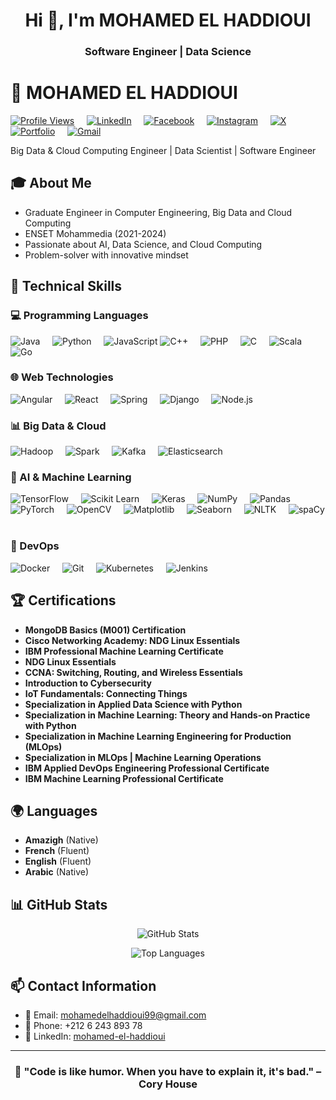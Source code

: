 <h1 align="center">Hi 👋, I'm MOHAMED EL HADDIOUI</h1>
<h3 align="center">Software Engineer | Data Science</h3>

# 👋 MOHAMED EL HADDIOUI

[![Profile Views](https://komarev.com/ghpvc/?username=mohamedelhaddioui&color=blue)](https://github.com/mohamedelhaddioui)&nbsp;&nbsp;&nbsp;&nbsp;
[![LinkedIn](https://img.shields.io/badge/LinkedIn-Connect-blue)](https://www.linkedin.com/in/mohamed-el-haddioui-ba8ba8170/)&nbsp;&nbsp;&nbsp;&nbsp;
[![Facebook](https://img.shields.io/badge/Facebook-Connect-blue)](https://www.facebook.com/mohamed.elhaddioui99/)&nbsp;&nbsp;&nbsp;&nbsp;
[![Instagram](https://img.shields.io/badge/Instagram-Connect-blue)](https://www.instagram.com/mohamed_el_haddioui_99/)&nbsp;&nbsp;&nbsp;&nbsp;
[![X](https://img.shields.io/badge/X-Connect-blue)](https://x.com/MOHAMED12131999)&nbsp;&nbsp;&nbsp;&nbsp;
[![Portfolio](https://img.shields.io/badge/Portfolio-Connect-blue)](https://mohamedelhaddioui.netlify.app/)&nbsp;&nbsp;&nbsp;&nbsp;
[![Gmail](https://img.shields.io/badge/Gmail-Contact-red)](mailto:mohamedelhaddioui99@gmail.com)



  Big Data & Cloud Computing Engineer | Data Scientist | Software Engineer

## 🎓 About Me

- Graduate Engineer in Computer Engineering, Big Data and Cloud Computing
- ENSET Mohammedia (2021-2024)
- Passionate about AI, Data Science, and Cloud Computing
- Problem-solver with innovative mindset

## 🚀 Technical Skills

### 💻 Programming Languages

![Java](https://img.shields.io/badge/Java-ED8B00?style=flat&logo=java&logoColor=white)&nbsp;&nbsp;&nbsp;&nbsp;
![Python](https://img.shields.io/badge/Python-3776AB?style=flat&logo=python&logoColor=white)&nbsp;&nbsp;&nbsp;&nbsp;
![JavaScript](https://img.shields.io/badge/JavaScript-F7DF1E?style=flat&logo=javascript&logoColor=black)
![C++](https://img.shields.io/badge/C++-00599C?style=flat&logo=c%2B%2B&logoColor=white)&nbsp;&nbsp;&nbsp;&nbsp;
![PHP](https://img.shields.io/badge/PHP-777BB4?style=flat&logo=php&logoColor=white)&nbsp;&nbsp;&nbsp;&nbsp;
![C](https://img.shields.io/badge/C-A8B400?style=flat&logo=c&logoColor=white)&nbsp;&nbsp;&nbsp;&nbsp;
![Scala](https://img.shields.io/badge/Scala-DC322F?style=flat&logo=scala&logoColor=white)&nbsp;&nbsp;&nbsp;&nbsp;
![Go](https://img.shields.io/badge/Go-00ADD8?style=flat&logo=go&logoColor=white)&nbsp;&nbsp;&nbsp;&nbsp;


### 🌐 Web Technologies

![Angular](https://img.shields.io/badge/Angular-DD0031?style=flat&logo=angular&logoColor=white)&nbsp;&nbsp;&nbsp;&nbsp;
![React](https://img.shields.io/badge/React-20232A?style=flat&logo=react&logoColor=61DAFB)&nbsp;&nbsp;&nbsp;&nbsp;
![Spring](https://img.shields.io/badge/Spring-6DB33F?style=flat&logo=spring&logoColor=white)&nbsp;&nbsp;&nbsp;&nbsp;
![Django](https://img.shields.io/badge/Django-092E20?style=flat&logo=django&logoColor=white)&nbsp;&nbsp;&nbsp;&nbsp;
![Node.js](https://img.shields.io/badge/Node.js-43853D?style=flat&logo=node.js&logoColor=white)&nbsp;&nbsp;&nbsp;&nbsp;

### 📊 Big Data & Cloud

![Hadoop](https://img.shields.io/badge/Hadoop-FDEE21?style=flat&logo=apache-hadoop&logoColor=black)&nbsp;&nbsp;&nbsp;&nbsp;
![Spark](https://img.shields.io/badge/Spark-E25A1C?style=flat&logo=apache-spark&logoColor=white)&nbsp;&nbsp;&nbsp;&nbsp;
![Kafka](https://img.shields.io/badge/Kafka-231F20?style=flat&logo=apache-kafka&logoColor=white)&nbsp;&nbsp;&nbsp;&nbsp;
![Elasticsearch](https://img.shields.io/badge/Elasticsearch-005571?style=flat&logo=elasticsearch&logoColor=white)&nbsp;&nbsp;&nbsp;&nbsp;

### 🤖 AI & Machine Learning

![TensorFlow](https://img.shields.io/badge/TensorFlow-FF6F00?style=flat&logo=tensorflow&logoColor=white)&nbsp;&nbsp;&nbsp;&nbsp;
![Scikit Learn](https://img.shields.io/badge/Scikit_Learn-F7931E?style=flat&logo=scikit-learn&logoColor=white)&nbsp;&nbsp;&nbsp;&nbsp;
![Keras](https://img.shields.io/badge/Keras-D00000?style=flat&logo=keras&logoColor=white)&nbsp;&nbsp;&nbsp;&nbsp;
![NumPy](https://img.shields.io/badge/NumPy-013243?style=flat&logo=numpy&logoColor=white)&nbsp;&nbsp;&nbsp;&nbsp;
![Pandas](https://img.shields.io/badge/Pandas-150458?style=flat&logo=pandas&logoColor=white)&nbsp;&nbsp;&nbsp;&nbsp;
![PyTorch](https://img.shields.io/badge/PyTorch-EE4C2A?style=flat&logo=pytorch&logoColor=white)&nbsp;&nbsp;&nbsp;&nbsp;
![OpenCV](https://img.shields.io/badge/OpenCV-5C3EE8?style=flat&logo=opencv&logoColor=white)&nbsp;&nbsp;&nbsp;&nbsp;
![Matplotlib](https://img.shields.io/badge/Matplotlib-003B57?style=flat&logo=matplotlib&logoColor=white)&nbsp;&nbsp;&nbsp;&nbsp;
![Seaborn](https://img.shields.io/badge/Seaborn-30B5B5?style=flat&logo=seaborn&logoColor=white)&nbsp;&nbsp;&nbsp;&nbsp;
![NLTK](https://img.shields.io/badge/NLTK-FF6F00?style=flat&logo=nltk&logoColor=white)&nbsp;&nbsp;&nbsp;&nbsp;
![spaCy](https://img.shields.io/badge/spaCy-3E3E3E?style=flat&logo=spaCy&logoColor=white)&nbsp;&nbsp;&nbsp;&nbsp;


### 🤖 DevOps

![Docker](https://img.shields.io/badge/Docker-2496ED?style=flat&logo=docker&logoColor=white)&nbsp;&nbsp;&nbsp;&nbsp;
![Git](https://img.shields.io/badge/Git-F05032?style=flat&logo=git&logoColor=white)&nbsp;&nbsp;&nbsp;&nbsp;
![Kubernetes](https://img.shields.io/badge/Kubernetes-326CE5?style=flat&logo=kubernetes&logoColor=white)&nbsp;&nbsp;&nbsp;&nbsp;
![Jenkins](https://img.shields.io/badge/Jenkins-D24939?style=flat&logo=jenkins&logoColor=white)&nbsp;&nbsp;&nbsp;&nbsp;



## 🏆 Certifications

- **MongoDB Basics (M001) Certification**
- **Cisco Networking Academy: NDG Linux Essentials**
- **IBM Professional Machine Learning Certificate**
- **NDG Linux Essentials**
- **CCNA: Switching, Routing, and Wireless Essentials**
- **Introduction to Cybersecurity**
- **IoT Fundamentals: Connecting Things**
- **Specialization in Applied Data Science with Python**
- **Specialization in Machine Learning: Theory and Hands-on Practice with Python**
- **Specialization in Machine Learning Engineering for Production (MLOps)**
- **Specialization in MLOps | Machine Learning Operations**
- **IBM Applied DevOps Engineering Professional Certificate**
- **IBM Machine Learning Professional Certificate**


## 🌍 Languages

- **Amazigh** (Native)
- **French** (Fluent)
- **English** (Fluent)
- **Arabic** (Native)


## 📊 GitHub Stats
<div align="center">
  
![GitHub Stats](https://github-readme-stats.vercel.app/api?username=MOHAMED-EL-HADDIOUI&show_icons=true&theme=radical)

![Top Languages](https://github-readme-stats.vercel.app/api/top-langs/?username=MOHAMED-EL-HADDIOUI&layout=compact&theme=radical)

</div>

## 📫 Contact Information
- 📧 Email: mohamedelhaddioui99@gmail.com
- 📱 Phone: +212 6 243 893 78
- 💼 LinkedIn: [mohamed-el-haddioui](https://www.linkedin.com/in/mohamed-el-haddioui-ba8ba8170/)

---
<div align="center">
  
### 🌟 "Code is like humor. When you have to explain it, it's bad." – Cory House

</div>
